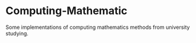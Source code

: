 # Computing-Mathematic

Some implementations of computing mathematics methods from university studying.
